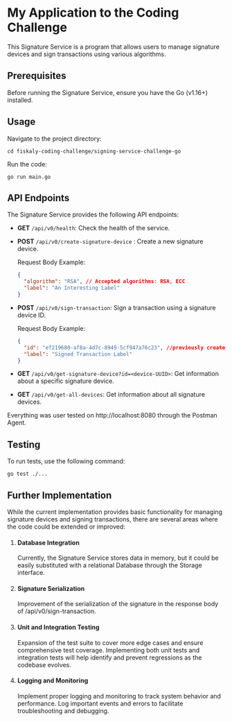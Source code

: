 # My Application to the Coding Challenge

This Signature Service is a program that allows users to manage 
signature devices and sign transactions using various algorithms.

## Prerequisites
Before running the Signature Service, 
ensure you have the Go (v1.16+) installed.

## Usage

Navigate to the project directory:

`cd fiskaly-coding-challenge/signing-service-challenge-go`

Run the code:

`go run main.go`

## API Endpoints
The Signature Service provides the following API endpoints:

- **GET** `/api/v0/health`: Check the health of the service.
- **POST** `/api/v0/create-signature-device` : Create a new signature device.
        
    Request Body Example:
    ```json
    {
      "algorithm": "RSA", // Accepted algorithms: RSA, ECC
      "label": "An Interesting Label"
    }
    ```
- **POST** `/api/v0/sign-transaction`: Sign a transaction using a signature device ID.
        
    Request Body Example:
    ```json
    {
      "id": "ef219680-af8a-4d7c-8949-5cf947a76c23", //previously created device's UUID
      "label": "Signed Transaction Label"
    }
    ```
- **GET** `/api/v0/get-signature-device?id=<device-UUID>`: Get information about a specific signature device.
    
- **GET** `/api/v0/get-all-devices`: Get information about all signature devices.

Everything was user tested on http://localhost:8080 through the Postman Agent.
## Testing
To run tests, use the following command:

`go test ./...`

## Further Implementation

While the current implementation provides basic functionality for managing signature devices 
and signing transactions, there are several areas where the code could be extended or improved:

1. #### Database Integration

   Currently, the Signature Service stores data in memory, but it could be easily substituted
with a relational Database through the Storage interface.

2. #### Signature Serialization

    Improvement of the serialization of the signature
in the response body of /api/v0/sign-transaction.

3. #### Unit and Integration Testing
    
    Expansion of the test suite to cover more edge cases and ensure comprehensive test coverage.
Implementing both unit tests and integration tests will help identify and prevent regressions 
as the codebase evolves.

4. #### Logging and Monitoring

    Implement proper logging and monitoring to track system behavior and performance. 
Log important events and errors to facilitate troubleshooting and debugging.